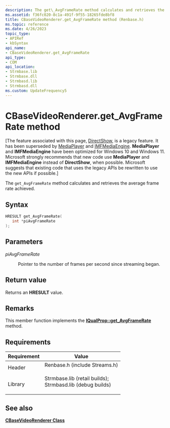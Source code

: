 ```yaml
---
description: The get\_AvgFrameRate method calculates and retrieves the average frame rate achieved.
ms.assetid: f36fc020-8c1a-491f-9f55-18265fde8bf8
title: CBaseVideoRenderer.get_AvgFrameRate method (Renbase.h)
ms.topic: reference
ms.date: 4/26/2023
topic_type: 
- APIRef
- kbSyntax
api_name: 
- CBaseVideoRenderer.get_AvgFrameRate
api_type: 
- COM
api_location: 
- Strmbase.lib
- Strmbase.dll
- Strmbasd.lib
- Strmbasd.dll
ms.custom: UpdateFrequency5
---
```


# CBaseVideoRenderer.get\_AvgFrameRate method

\[The feature associated with this page, [DirectShow](/windows/win32/directshow/directshow), is a legacy feature. It has been superseded by [MediaPlayer](/uwp/api/Windows.Media.Playback.MediaPlayer) and [IMFMediaEngine](/windows/win32/api/mfmediaengine/nn-mfmediaengine-imfmediaengine). **MediaPlayer** and **IMFMediaEngine** have been optimized for Windows 10 and Windows 11. Microsoft strongly recommends that new code use **MediaPlayer** and **IMFMediaEngine** instead of **DirectShow**, when possible. Microsoft suggests that existing code that uses the legacy APIs be rewritten to use the new APIs if possible.\]

The `get_AvgFrameRate` method calculates and retrieves the average frame rate achieved.

## Syntax


```C++
HRESULT get_AvgFrameRate(
   int *piAvgFrameRate
);
```



## Parameters

<dl> <dt>

*piAvgFrameRate* 
</dt> <dd>

Pointer to the number of frames per second since streaming began.

</dd> </dl>

## Return value

Returns an **HRESULT** value.

## Remarks

This member function implements the [**IQualProp::get\_AvgFrameRate**](/previous-versions/windows/desktop/api/Amvideo/nf-amvideo-iqualprop-get_avgframerate) method.

## Requirements



| Requirement | Value |
|--------------------|--------------------------------------------------------------------------------------------------------------------------------------------------------------------------------------------|
| Header<br/>  | <dl> <dt>Renbase.h (include Streams.h)</dt> </dl>                                                                                   |
| Library<br/> | <dl> <dt>Strmbase.lib (retail builds); </dt> <dt>Strmbasd.lib (debug builds)</dt> </dl> |



## See also

<dl> <dt>

[**CBaseVideoRenderer Class**](cbasevideorenderer.md)
</dt> </dl>

 

 




